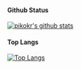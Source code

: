#### Github Status

[![pikokr's github stats](https://github-readme-stats.vercel.app/api?username=pikokr)](https://github.com/parangee)

#### Top Langs

[![Top Langs](https://github-readme-stats.vercel.app/api/top-langs/?username=pikokr)](https://github.com/parangee)
